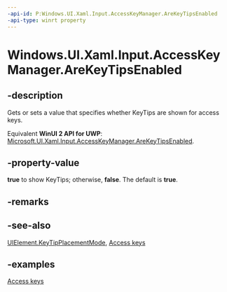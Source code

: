```yaml
---
-api-id: P:Windows.UI.Xaml.Input.AccessKeyManager.AreKeyTipsEnabled
-api-type: winrt property
---
```


<!-- Property syntax.
public bool AreKeyTipsEnabled { get;  set; }
-->

# Windows.UI.Xaml.Input.AccessKeyManager.AreKeyTipsEnabled

## -description
Gets or sets a value that specifies whether KeyTips are shown for access keys.

Equivalent **WinUI 2 API for UWP**: [Microsoft.UI.Xaml.Input.AccessKeyManager.AreKeyTipsEnabled](/windows/winui/api/microsoft.ui.xaml.input.accesskeymanager.arekeytipsenabled).

## -property-value
**true** to show KeyTips; otherwise, **false**. The default is **true**.

## -remarks

## -see-also
[UIElement.KeyTipPlacementMode](../windows.ui.xaml/uielement_keytipplacementmode.md), [Access keys](/windows/uwp/input-and-devices/access-keys)

## -examples
[Access keys](/windows/uwp/design/input/access-keys)
